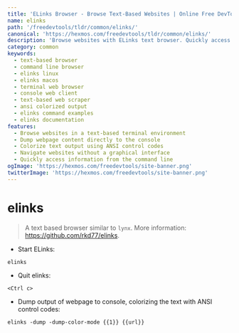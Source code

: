```yaml
---
title: 'ELinks Browser - Browse Text-Based Websites | Online Free DevTools by Hexmos'
name: elinks
path: '/freedevtools/tldr/common/elinks/'
canonical: 'https://hexmos.com/freedevtools/tldr/common/elinks/'
description: 'Browse websites with ELinks text browser. Quickly access information from the command line, dump webpage content, and analyze text-based data. Free online tool, no registration required.'
category: common
keywords:
  - text-based browser
  - command line browser
  - elinks linux
  - elinks macos
  - terminal web browser
  - console web client
  - text-based web scraper
  - ansi colorized output
  - elinks command examples
  - elinks documentation
features:
  - Browse websites in a text-based terminal environment
  - Dump webpage content directly to the console
  - Colorize text output using ANSI control codes
  - Navigate websites without a graphical interface
  - Quickly access information from the command line
ogImage: 'https://hexmos.com/freedevtools/site-banner.png'
twitterImage: 'https://hexmos.com/freedevtools/site-banner.png'
---
```


# elinks

> A text based browser similar to `lynx`.
> More information: <https://github.com/rkd77/elinks>.

- Start ELinks:

`elinks`

- Quit elinks:

`<Ctrl c>`

- Dump output of webpage to console, colorizing the text with ANSI control codes:

`elinks -dump -dump-color-mode {{1}} {{url}}`
